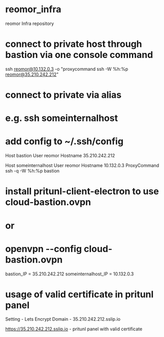 # reomor_infra
reomor Infra repository
# connect to private host through bastion via one console command

ssh reomor@10.132.0.3 -o "proxycommand ssh -W %h:%p reomor@35.210.242.212"

# connect to private via alias
# e.g. ssh someinternalhost
# add config to ~/.ssh/config

 Host bastion
    User reomor
    Hostname 35.210.242.212

 Host someinternalhost
    User reomor
    Hostname 10.132.0.3
    ProxyCommand ssh -q -W %h:%p bastion

# install pritunl-client-electron to use cloud-bastion.ovpn
# or
# openvpn --config cloud-bastion.ovpn

bastion_IP = 35.210.242.212
someinternalhost_IP = 10.132.0.3

# usage of valid certificate in pritunl panel

Setting - Lets Encrypt Domain - 35.210.242.212.sslip.io

https://35.210.242.212.sslip.io - pritunl panel with valid certificate
